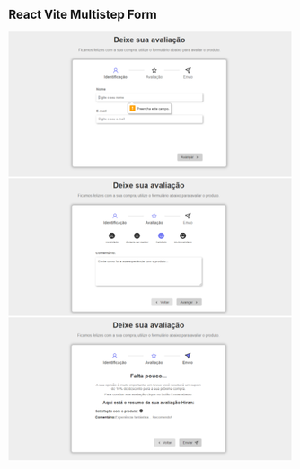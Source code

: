 ## React Vite Multistep Form

<img src="https://github.com/HiranFerretiBaccos/react-vite-multistep-form/blob/main/readme1.png" width="1000">
<img src="https://github.com/HiranFerretiBaccos/react-vite-multistep-form/blob/main/readme2.png" width="1000">
<img src="https://github.com/HiranFerretiBaccos/react-vite-multistep-form/blob/main/readme3.png" width="1000">
